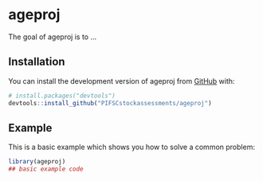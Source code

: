 
# ageproj

<!-- badges: start -->
<!-- badges: end -->

The goal of ageproj is to ...

## Installation

You can install the development version of ageproj from [GitHub](https://github.com/) with:

``` r
# install.packages("devtools")
devtools::install_github("PIFSCstockassessments/ageproj")
```

## Example

This is a basic example which shows you how to solve a common problem:

``` r
library(ageproj)
## basic example code
```

